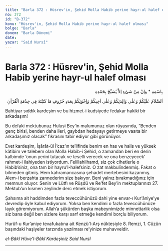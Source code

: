 ```yaml
---
title: "Barla 372 : Hüsrev'in, Şehid Molla Habib yerine hayr-ul halef olması"
no: 372
id: "B-372"
konu: "Hüsrev'in, Şehid Molla Habib yerine hayr-ul halef olması"
bolge: "Barla"
donem: "Barla Dönemi"
date: 
yazar: "Said Nursî"
---
```


# Barla 372 : Hüsrev'in, Şehid Molla Habib yerine hayr-ul halef olması

<p class="arabic" dir="rtl" title="Meal: “O’nun adıyla” * “Hiçbir şey yoktur ki O'nu hamd ile tesbih etmesin” [İsrâ Suresi, 17:44]">بِاسْمِهِ * وَاِنْ مِنْ شَىْءٍ اِلاَّ يُسَبِّحُ بِحَمْدِهِ</p>

<p class="arabic" dir="rtl" title="Meal: “Kur’an hizmetinde yazdığınız harfler adedince; Allah’ın selamı sizin, vâlidenizin kardeşinizin ve kızkardeşinizin üzerine olsun.”">اَلسَّلاَمُ عَلَيْكُمْ وَعَلٰى وَالِدَتِكُمْ وَعَلٰى اَخِيكُمْ وَاِخْوَتِكُمْ بِعَدَدِ حُرُوفِ مَا كَتَبْتَهُ فِى خِدْمَةِ الْقُرْاٰنِ</p>

Bahtiyar sıddık kardeşim ve bu hizmet-i kudsiyede fedakar hakiki bir arkadaşım!

Bu defaki mektubunuz Hulusi Bey’in malumunuz olan rüyasında, “Benden genç birisi, benden daha ileri, gaybdan hedayayı getirmeye vasıta bir arkadaşımız olacak” fıkrasını tabir ediyor gibi görünüyor.

Evet kardeşim, İşârât-ül İ’caz’ın te’lifinde benim en has ve halis ve yüksek kâtibim ve talebem olan Molla Habib-i Şehid, o zamandan beri en derin kalbimde ‘onun yerini tutacak ve teselli verecek ve ona benzeyecek’ rahmet-i ilahiyeden istiyordum. Felillahilhamd, siz çok cihetlerle o Habib’siniz, ona tam bir hayru’l-halefsiniz. O zat makbulîndenmiş. Fakat o bilmeden gitmiş. Hem kahramancasına şehadet mertebesini kazanmış. Alem-i berzahta zannederim size bakıyor. Beni yalnız bırakmadığınız için memnun oluyor. Senin ve Lütfı ve Rüşdü ve Re’fet Bey’in mektuplarınızı 27. Mektub’un kısmen zeylinde derc etmek istiyorum.

Şahsıma ait haddimden fazla teveccühünüzü dahi yine envar-ı Kur’âniye’ye devredip öyle kabul ediyorum. Yoksa ben kendimi o fazla teveccühünüze layık göremiyorum. Allah’a şükürden başka mabeynimizde minnettarlık olsa siz bana değil ben sizlere karşı sarf etmeğe kendimi borçlu biliyorum.

Hurûf-u Kur’aniye tevafukatına ait Kenzü’l-Arş nüktesiyle 8. Remzi, 1. Cüzün başındaki haşiyeler tarzında yazılması re’yinize muhavveldir.

*el-Bâkî Hüve’l-Bâkî*
*Kardeşiniz*
*Said	Nursî*

***
